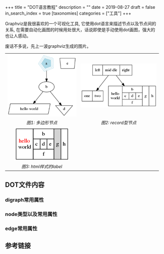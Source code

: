 +++
title = "DOT语言教程"
description = ""
date = 2019-08-27
draft = false
in_search_index = true
[taxonomies]
categories = ["工具"]
+++

Graphviz是我很喜欢的一个可视化工具, 它使用dot语言来描述节点以及节点间的关系, 在需要自动化画图的时候用处很大，话说即使是手动使用dot画图，强大的也让人感动。
<!-- more --> 
废话不多说，先上一波graphviz生成的图片。

| | |
|:----:|:----:|
|![Figure 1: Graph with polygonal shapes](poly.png)|![Figure 2:Drawing of record](record.png)
|*图1: 多边形节点*|*图2: record型节点*|
|![Figure 3:HTML-like labels](html.png)||
|*图3: html样式的label*||



## DOT文件内容
### digraph常用属性
### node类型以及常用属性
### edge常用属性
## 参考链接

